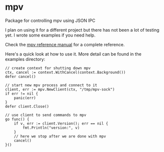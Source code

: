 # mpv
Package for controlling mpv using JSON IPC

I plan on using it for a different project but there has not been a lot of testing yet. I wrote some examples if you need help.

Check the [mpv reference manual](https://mpv.io/manual/) for a complete reference.

Here's a quick look at how to use it. More detail can be found in the examples directory:

```
// create context for shutting down mpv
ctx, cancel := context.WithCancel(context.Background())
defer cancel()

// start new mpv process and connect to it
client, err := mpv.NewClient(ctx, "/tmp/mpv-sock")
if err != nil {
	panic(err)
}
defer client.Close()

// use client to send commands to mpv
go func() {
	if v, err := client.Version(); err == nil {
		fmt.Println("version:", v)
	}
	// here we stop after we are done with mpv
	cancel()
}()
```
